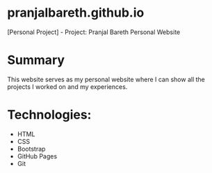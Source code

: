 # pranjalbareth.github.io
[Personal Project] - Project: Pranjal Bareth Personal Website

# Summary
This website serves as my personal website where I can show all the projects I worked on and my experiences.

# Technologies:
  - HTML
  - CSS
  - Bootstrap
  - GitHub Pages
  - Git
